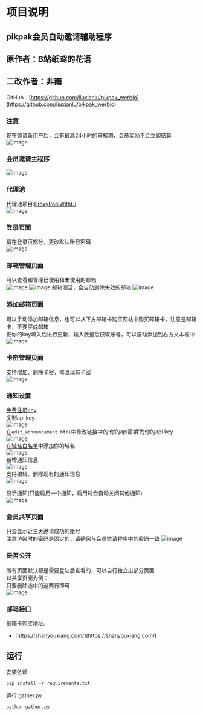 


# 项目说明

## pikpak会员自动邀请辅助程序
## 原作者：B站纸鸢的花语
## 二改作者：非雨 
GitHub：[https://github.com/liuxianlu/pikpak_werbio](https://github.com/liuxianlu/pikpak_werbio)

### 注意
现在邀请新用户后，会有最高24小时的审核期，会员奖励不会立即结算  
![image](https://github.com/user-attachments/assets/29f795d0-bc14-48a7-884b-293c2701a613)

### 会员邀请主程序
![image](https://github.com/user-attachments/assets/d76b6a18-b12d-42d3-9540-912ffa68f200)


### 代理池  
代理池项目:[ProxyPoolWithUI](https://github.com/OxOOo/ProxyPoolWithUI?tab=readme-ov-file)  
![image](https://github.com/user-attachments/assets/5c3fca09-6fb4-41d1-aeda-d69dc41d296b)





### 登录页面
请在登录页部分，更改默认账号密码  
![image](https://github.com/user-attachments/assets/2f890414-ceea-44f4-b07e-88de4f3c9ef0)

### 邮箱管理页面
可以查看和管理已使用和未使用的邮箱  
![image](https://github.com/user-attachments/assets/6d37f883-857a-458b-95a0-e2b1da9f3558)
![image](https://github.com/user-attachments/assets/f3628ced-bb93-44b3-8987-4b6f6cebf9aa)
邮箱测活，会自动删除失效的邮箱
![image](https://github.com/user-attachments/assets/241518f1-c608-446f-829d-aebd7f5e951e)

### 添加邮箱页面
可以手动添加邮箱信息，也可以从下方邮箱卡购买网站中购买邮箱卡，注意是邮箱卡，不要买成邮箱  
把你的key填入后进行更新，输入数量后获取账号，可以自动添加到右方文本框中  
![image](https://github.com/user-attachments/assets/9962762c-8974-48f0-a9d1-973e4234def0)

### 卡密管理页面
支持增加、删除卡密，修改现有卡密  
![image](https://github.com/user-attachments/assets/795fafe7-820e-46d1-bbdd-5123bdac0a88)  

### 通知设置
[免费注册tiny](https://www.tiny.cloud/)  
复制api key  
![image](https://github.com/user-attachments/assets/4a125eb9-2de9-402a-a77b-d039cd703001)  
在```edit_announcement.html```中修改链接中的‘你的api密钥’为你的api key   
![image](https://github.com/user-attachments/assets/459bd39c-67d0-40d6-83f0-c2ab219cd7c2)  
在[域名白名单](https://www.tiny.cloud/my-account/domains/)中添加你的域名  
![image](https://github.com/user-attachments/assets/16867cf0-1fe7-4c89-a3a2-a56415b3cfe2)  
新增通知信息  
![image](https://github.com/user-attachments/assets/37852543-d88e-470f-93b8-86b14423f25e)  
支持编辑、删除现有的通知信息   
![image](https://github.com/user-attachments/assets/3c4e8565-3c1e-4e1a-9cb5-fd621554731d)

显示通知(只能启用一个通知，启用时会自动关闭其他通知)   
![image](https://github.com/user-attachments/assets/a4a7e9e9-84f6-47ed-9b3c-dd974d6bf216)




### 会员共享页面
只会显示近三天邀请成功的账号  
注意渲染时的密码是固定的，请确保与会员邀请程序中的密码一致
![image](https://github.com/user-attachments/assets/a3fc3c51-cc96-4917-9a9c-ddcec9478553)


### 是否公开
所有页面默认都是需要登陆后查看的，可以自行独立出部分页面  
以共享页面为例：  
只要删除选中的这两行即可  
![image](https://github.com/user-attachments/assets/253f1364-595c-4d00-8561-095da1587e0a)

### 邮箱接口
邮箱卡购买地址:
- [https://shanyouxiang.com/](https://shanyouxiang.com/)


## 运行
安装依赖 
```
pip install -r requirements.txt
```  
运行 gather.py
```
python gather.py
```
